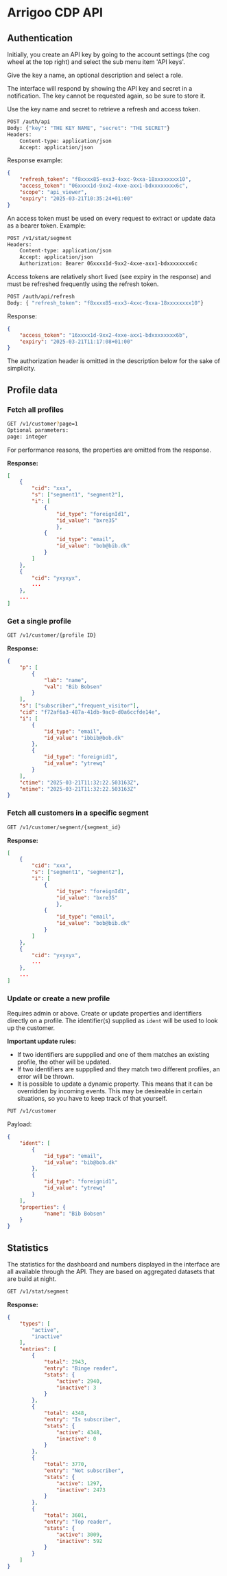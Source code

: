 # Arrigoo CDP API

## Authentication

Initially, you create an API key by going to the account settings (the cog wheel at the top right) and select the sub menu item 'API keys'.

Give the key a name, an optional description and select a role.

The interface will respond by showing the API key and secret in a notification. The key cannot be requested again, so be sure to store it.

Use the key name and secret to retrieve a refresh and access token.

```bash
POST /auth/api
Body: {"key": "THE KEY NAME", "secret": "THE SECRET"}
Headers:
    Content-type: application/json
    Accept: application/json
```

Response example:

```json
{
    "refresh_token": "f8xxxx85-exx3-4xxc-9xxa-18xxxxxxxx10",
    "access_token": "06xxxx1d-9xx2-4xxe-axx1-bdxxxxxxxx6c",
    "scope": "api_viewer",
    "expiry": "2025-03-21T10:35:24+01:00"
}
```

An access token must be used on every request to extract or update data as a bearer token. Example:

```bash
POST /v1/stat/segment
Headers:
    Content-type: application/json
    Accept: application/json
    Authorization: Bearer 06xxxx1d-9xx2-4xxe-axx1-bdxxxxxxxx6c
```

Access tokens are relatively short lived (see expiry in the response) and must be refreshed frequently using the refresh token.

```bash
POST /auth/api/refresh
Body: { "refresh_token": "f8xxxx85-exx3-4xxc-9xxa-18xxxxxxxx10"}
```

Response:

```json
{
    "access_token": "16xxxx1d-9xx2-4xxe-axx1-bdxxxxxxxx6b",
    "expiry": "2025-03-21T11:17:08+01:00"
}
```

The authorization header is omitted in the description below for the sake of simplicity.

## Profile data

### Fetch all profiles

```bash
GET /v1/customer?page=1
Optional parameters:
page: integer
```

For performance reasons, the properties are omitted from the response.

**Response:**

```json
[
    {
        "cid": "xxx",
        "s": ["segment1", "segment2"],
        "i": [
            {
                "id_type": "foreignId1",
                "id_value": "bxre35"
                },
            {
                "id_type": "email",
                "id_value": "bob@bib.dk"
            }
        ]
    },
    {
        "cid": "yxyxyx",
        ...
    },
    ...
]
```

### Get a single profile

```bash
GET /v1/customer/{profile ID}
```

**Response:**

```json
{
    "p": [
        {
            "lab": "name",
            "val": "Bib Bobsen"
        }
    ],
    "s": ["subscriber","frequent_visitor"],
    "cid": "f72af6a3-487a-41db-9ac0-d0a6ccfde14e",
    "i": [
        {
            "id_type": "email",
            "id_value": "ibbib@bob.dk"
        },
        {
            "id_type": "foreignid1",
            "id_value": "ytrewq"
        }
    ],
    "ctime": "2025-03-21T11:32:22.503163Z",
    "mtime": "2025-03-21T11:32:22.503163Z"
}
```

### Fetch all customers in a specific segment

```bash
GET /v1/customer/segment/{segment_id}
```

**Response:**

```json
[
    {
        "cid": "xxx",
        "s": ["segment1", "segment2"],
        "i": [
            {
                "id_type": "foreignId1",
                "id_value": "bxre35"
                },
            {
                "id_type": "email",
                "id_value": "bob@bib.dk"
            }
        ]
    },
    {
        "cid": "yxyxyx",
        ...
    },
    ...
]
```

### Update or create a new profile

Requires admin or above. Create or update properties and identifiers directly on a profile. The identifier(s) supplied as `ident` will be used to look up the customer.

**Important update rules:**

* If two identifiers are suppplied and one of them matches an existing profile, the other will be updated.
* If two identifiers are suppplied and they match two different profiles, an error will be thrown.
* It is possible to update a dynamic property. This means that it can be overridden by incoming events. This may be desireable in certain situations, so you have to keep track of that yourself.


```bash
PUT /v1/customer
```

Payload:

```json
{
    "ident": [
        {
            "id_type": "email",
            "id_value": "bib@bob.dk"
        },
        {
            "id_type": "foreignid1",
            "id_value": "ytrewq"
        }
    ],
    "properties": {
            "name": "Bib Bobsen"
    }
}

```

## Statistics

The statistics for the dashboard and numbers displayed in the interface are all available through the API. 
They are based on aggregated datasets that are build at night.

```bash
GET /v1/stat/segment
```

**Response:**

```json
{
    "types": [
        "active",
        "inactive"
    ],
    "entries": [
        {
            "total": 2943,
            "entry": "Binge reader",
            "stats": {
                "active": 2940,
                "inactive": 3
            }
        },
        {
            "total": 4348,
            "entry": "Is subscriber",
            "stats": {
                "active": 4348,
                "inactive": 0
            }
        },
        {
            "total": 3770,
            "entry": "Not subscriber",
            "stats": {
                "active": 1297,
                "inactive": 2473
            }
        },
        {
            "total": 3601,
            "entry": "Top reader",
            "stats": {
                "active": 3009,
                "inactive": 592
            }
        }
    ]
}
```